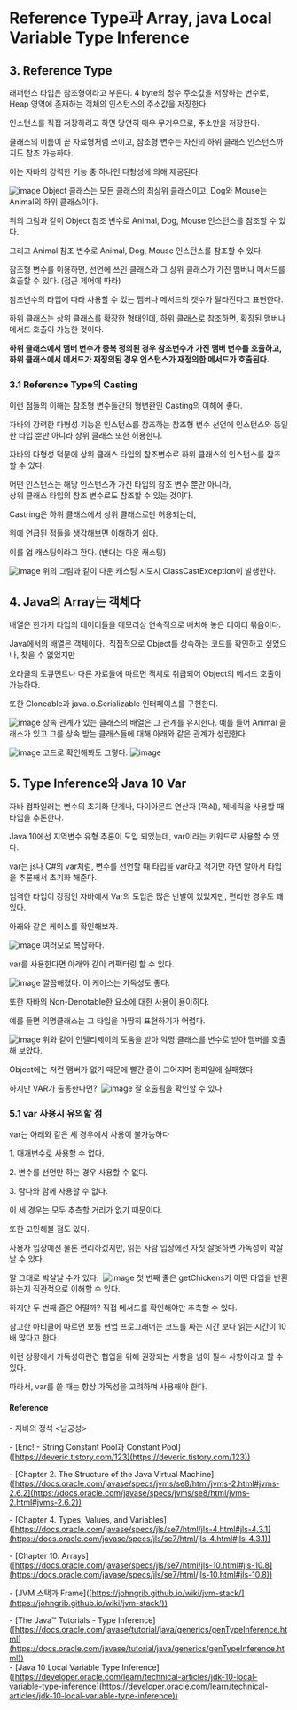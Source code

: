 # Reference Type과 Array, java Local Variable Type Inference
## 3\. Reference Type

래퍼런스 타입은 참조형이라고 부른다. 4 byte의 정수 주소값을 저장하는 변수로, Heap 영역에 존재하는 객체의 인스턴스의 주소값을 저장한다.

인스턴스를 직접 저장하려고 하면 당연히 매우 무거우므로, 주소만을 저장한다.

클래스의 이름이 곧 자료형처럼 쓰이고, 참조형 변수는 자신의 하위 클래스 인스턴스까지도 참조 가능하다.

이는 자바의 강력한 기능 중 하나인 다형성에 의해 제공된다.

![image](https://github.com/binary-ho/TIL-public/assets/71186266/edc1d8b8-4111-430e-94c8-4008fb47d03d)
Object 클래스는 모든 클래스의 최상위 클래스이고, Dog와 Mouse는 Animal의 하위 클래스이다.

위의 그림과 같이 Object 참조 변수로 Animal, Dog, Mouse 인스턴스를 참조할 수 있다.

그리고 Animal 참조 변수로 Animal, Dog, Mouse 인스턴스를 참조할 수 있다.

참조형 변수를 이용하면, 선언에 쓰인 클래스와 그 상위 클래스가 가진 맴버나 메서드를 호출할 수 있다. (접근 제어에 따라) 

참조변수의 타입에 따라 사용할 수 있는 맴버나 메서드의 갯수가 달라진다고 표현한다.

하위 클래스는 상위 클래스를 확장한 형태인데, 하위 클래스로 참조하면, 확장된 맴버나 메서드 호출이 가능한 것이다.

**하위 클래스에서 맴버 변수가 중복 정의된 경우 참조변수가 가진 맴버 변수를 호출하고,**  
**하위 클래스에서 메서드가 재정의된 경우 인스턴스가 재정의한 메서드가 호출된다.**

### 3.1 Reference Type의 Casting

이런 점들의 이해는 참조형 변수들간의 형변환인 Casting의 이해에 좋다.

자바의 강력한 다형성 기능은 인스턴스를 참조하는 참조형 변수 선언에 인스턴스와 동일한 타입 뿐만 아니라 상위 클래스 또한 허용한다.

자바의 다형성 덕분에 상위 클래스 타입의 참조변수로 하위 클래스의 인스턴스를 참조할 수 있다.  
  
어떤 인스턴스는 해당 인스턴스가 가진 타입의 참조 변수 뿐만 아니라,   
상위 클래스 타입의 참조 변수로도 참조할 수 있는 것이다.

Castring은 하위 클래스에서 상위 클래스로만 허용되는데,

위에 언급된 점들을 생각해보면 이해하기 쉽다.

이를 업 캐스팅이라고 한다. (반대는 다운 캐스팅)

![image](https://github.com/binary-ho/TIL-public/assets/71186266/a25401e2-2964-407f-849b-c64322f94095)
위의 그림과 같이 다운 캐스팅 시도시 ClassCastException이 발생한다.

## 4\. Java의 Array는 객체다

배열은 한가지 타입의 데이터들을 메모리상 연속적으로 배치해 놓은 데이터 묶음이다.

Java에서의 배열은 객체이다.  직접적으로 Object를 상속하는 코드를 확인하고 싶었으나, 찾을 수 없었지만

오라클의 도큐먼트나 다른 자료들에 따르면 객체로 취급되어 Object의 메서드 호출이 가능하다.

또한 Cloneable과 java.io.Serializable 인터페이스를 구현한다.

![image](https://github.com/binary-ho/TIL-public/assets/71186266/8dbee181-aff3-43df-a863-3a65366b6d8d)
상속 관계가 있는 클래스의 배열은 그 관계를 유지한다. 예를 들어 Animal 클래스가 있고 그를 상속 받는 클래스들에 대해 아래와 같은 관계가 성립한다.

![image](https://github.com/binary-ho/TIL-public/assets/71186266/7759b647-42cb-4cad-9f5e-8bd9f68d0cd7)
코드로 확인해봐도 그렇다.
![image](https://github.com/binary-ho/TIL-public/assets/71186266/f07cb113-9b3b-4bae-b1e8-c8ed62748b07)

## 5\. Type Inference와 Java 10 Var

자바 컴파일러는 변수의 초기화 단계나, 다이아몬드 연산자 (꺽쇠), 제네릭을 사용할 때 타입을 추론한다.

Java 10에선 지역변수 유형 추론이 도입 되었는데, var이라는 키워드로 사용할 수 있다.

var는 js나 C#의 var처럼, 변수를 선언할 때 타입을 var라고 적기만 하면 알아서 타입을 추론해서 초기화 해준다.

엄격한 타입이 강점인 자바에서 Var의 도입은 많은 반발이 있었지만, 편리한 경우도 꽤 있다.

아래와 같은 케이스를 확인해보자.

![image](https://github.com/binary-ho/TIL-public/assets/71186266/c68ffeb3-9c77-43fe-b721-fda64e896b3c)
여러모로 복잡하다. 

var를 사용한다면 아래와 같이 리팩터링 할 수 있다.

![image](https://github.com/binary-ho/TIL-public/assets/71186266/a5f582c8-ca83-44a5-bc1c-6e58294c74e6)
깔끔해졌다. 이 케이스는 가독성도 좋다.

또한 자바의 Non-Denotable한 요소에 대한 사용이 용이하다.

예를 들면 익명클래스는 그 타입을 마땅히 표현하기가 어렵다.

![image](https://github.com/binary-ho/TIL-public/assets/71186266/5e823497-82ba-4112-907e-0070c21f5840)
위와 같이 인텔리제이의 도움을 받아 익명 클래스를 변수로 받아 맴버를 호출해 보았다.

Object에는 저런 맴버가 없기 때문에 빨간 줄이 그어지며 컴파일에 실패했다.

하지만 VAR가 출동한다면? 
![image](https://github.com/binary-ho/TIL-public/assets/71186266/102dc7f2-3718-4bed-b274-27fbc0dc4e73)
잘 호출됨을 확인할 수 있다.

### 5.1 var 사용시 유의할 점

var는 아래와 같은 세 경우에서 사용이 불가능하다

1\. 매개변수로 사용할 수 없다.

2\. 변수를 선언만 하는 경우 사용할 수 없다.

3\. 람다와 함께 사용할 수 없다.

이 세 경우는 모두 추측할 거리가 없기 때문이다.

또한 고민해볼 점도 있다.

사용자 입장에선 물론 편리하겠지만, 읽는 사람 입장에선 자칫 잘못하면 가독성이 박살날 수 있다.

말 그대로 박살날 수가 있다. 
![image](https://github.com/binary-ho/TIL-public/assets/71186266/aa449f2e-7112-4543-9f84-aaaceed92dee)
첫 번째 줄은 getChickens가 어떤 타입을 반환하는지 직관적으로 이해할 수 있다.

하지만 두 번째 줄은 어떨까? 직접 메서드를 확인해야만 추측할 수 있다.

참고한 아티클에 따르면 보통 현업 프로그래머는 코드를 짜는 시간 보다 읽는 시간이 10배 많다고 한다.

이런 상황에서 가독성이란건 협업을 위해 권장되는 사항을 넘어 필수 사항이라고 할 수 있다.

따라서, var를 쓸 때는 항상 가독성을 고려하며 사용해야 한다.

#### Reference

\- 자바의 정석 <남궁성>

\- \[Eric! - String Constant Pool과 Constant Pool\]([https://deveric.tistory.com/123](https://deveric.tistory.com/123))

\- \[Chapter 2. The Structure of the Java Virtual Machine\]([https://docs.oracle.com/javase/specs/jvms/se8/html/jvms-2.html#jvms-2.6.2](https://docs.oracle.com/javase/specs/jvms/se8/html/jvms-2.html#jvms-2.6.2))

\- \[Chapter 4. Types, Values, and Variables\]([https://docs.oracle.com/javase/specs/jls/se7/html/jls-4.html#jls-4.3.1](https://docs.oracle.com/javase/specs/jls/se7/html/jls-4.html#jls-4.3.1))

\- \[Chapter 10. Arrays\]([https://docs.oracle.com/javase/specs/jls/se7/html/jls-10.html#jls-10.8](https://docs.oracle.com/javase/specs/jls/se7/html/jls-10.html#jls-10.8))

\- \[JVM 스택과 Frame\]([https://johngrib.github.io/wiki/jvm-stack/](https://johngrib.github.io/wiki/jvm-stack/))

\- \[The Java™ Tutorials - Type Inference\]([https://docs.oracle.com/javase/tutorial/java/generics/genTypeInference.html](https://docs.oracle.com/javase/tutorial/java/generics/genTypeInference.html))  
\- \[Java 10 Local Variable Type Inference\]([https://developer.oracle.com/learn/technical-articles/jdk-10-local-variable-type-inference](https://developer.oracle.com/learn/technical-articles/jdk-10-local-variable-type-inference))
